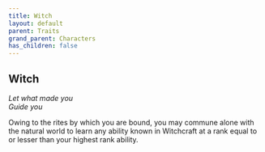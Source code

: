 ```yaml
---
title: Witch
layout: default
parent: Traits
grand_parent: Characters
has_children: false
---
```


## Witch
_Let what made you_  
_Guide you_

Owing to the rites by which you are bound, you may commune alone with the natural world to learn any ability known in Witchcraft at a rank equal to or lesser than your highest rank ability.
